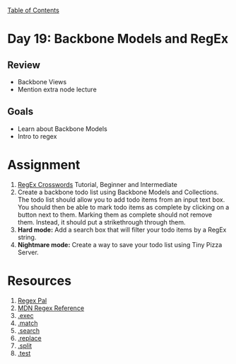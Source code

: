 [Table of Contents](/README.md)

# Day 19: Backbone Models and RegEx

## Review
- Backbone Views
- Mention extra node lecture

## Goals
- Learn about Backbone Models
- Intro to regex

# Assignment
1. [RegEx Crosswords](http://regexcrossword.com/) Tutorial, Beginner and Intermediate
2. Create a backbone todo list using Backbone Models and Collections. The todo list should allow you to add todo items from an input text box. You should then be able to mark todo items as complete by clicking on a button next to them. Marking them as complete should not remove them. Instead, it should put a strikethrough through them.
3. **Hard mode:** Add a search box that will filter your todo items by a RegEx string.
4. **Nightmare mode:** Create a way to save your todo list using Tiny Pizza Server.

# Resources
1. [Regex Pal](http://regexpal.com/)
2. [MDN Regex Reference](https://developer.mozilla.org/en-US/docs/Web/JavaScript/Guide/Regular_Expressions)
3. [.exec](https://developer.mozilla.org/en-US/docs/Web/JavaScript/Reference/Global_Objects/RegExp/exec)
4. [.match](https://developer.mozilla.org/en-US/docs/Web/JavaScript/Reference/Global_Objects/String/match)
5. [.search](https://developer.mozilla.org/en-US/docs/Web/JavaScript/Reference/Global_Objects/String/search)
6. [.replace](https://developer.mozilla.org/en-US/docs/Web/JavaScript/Reference/Global_Objects/String/replace)
7. [.split](https://developer.mozilla.org/en-US/docs/Web/JavaScript/Reference/Global_Objects/String/split)
8. [.test](https://developer.mozilla.org/en-US/docs/Web/JavaScript/Reference/Global_Objects/RegExp/test)